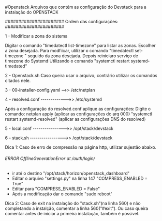 #Openstack
Arquivos que contém as configuração do Devstack para a instalação do 
                        OPENSTACK
                            
###################### Ordem das configurações: ######################

 1 - Modificar a zona do sistema 

 
  Digitar o comando "timedatectl list-timezone" para listar as zonas.
  Escolher a zona desejada.
  Para modfiicar, utilizar o comando "timedatectl set-timezone " seguido
  da zona desejada. 
  Depois reiniciaro serviço de timezone do Systemd 
  Utilizando o comando "systemctl restart systemd-timedated"

 2 - Openstack.sh
  Caso queira usar o arquivo, contrário utilizar os comandos
  citados nele.

 3 - 00-installer-config.yaml -->> /etc/netplan
 
 4 - resolved.conf ------------->> /etc/systemd

  Após a configuração do resolved.conf aplique as configurações:
  Digite o comando: netplan apply (aplicar as configurações do arq 000)
  "systemctl restart systemd-resolved" (aplicar as configurações DNS do
  resolved)

 5 - local.conf ---------------->> /opt/stack/devstack
 
 6 - stack.sh  ----------------->> /opt/stack/devstack

 Dica 1:
 Caso de erro de compressão na página http, utilizar sujestão abaixo.

 ###### ERROR OfflineGenerationError at /auth/login/ ######

 - ir até o destino "/opt/stack/horizon/openstack_dashboard"
 - Editar o arquivo "settings.py" na linha 147 "COMPRESS_ENABLED = True"
 - Editar para "COMPRESS_ENABLED = False"
 - Após a modificação dar o comando "sudo reboot"

 Dica 2:
 Caso de exit na instalação do "stack.sh"(na linha 560) e não completando a instalção, comentar a linha 560("#exit"). Ou caso queira comentar antes de iniciar a primeira instalação, também é possivel.
